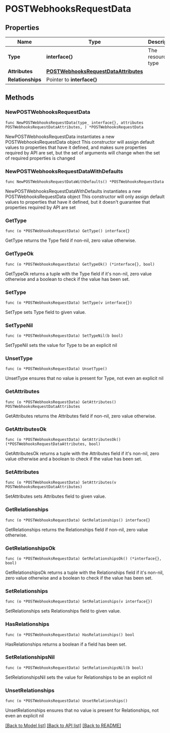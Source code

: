 # POSTWebhooksRequestData

## Properties

Name | Type | Description | Notes
------------ | ------------- | ------------- | -------------
**Type** | **interface{}** | The resource&#39;s type | 
**Attributes** | [**POSTWebhooksRequestDataAttributes**](POSTWebhooksRequestDataAttributes.md) |  | 
**Relationships** | Pointer to **interface{}** |  | [optional] 

## Methods

### NewPOSTWebhooksRequestData

`func NewPOSTWebhooksRequestData(type_ interface{}, attributes POSTWebhooksRequestDataAttributes, ) *POSTWebhooksRequestData`

NewPOSTWebhooksRequestData instantiates a new POSTWebhooksRequestData object
This constructor will assign default values to properties that have it defined,
and makes sure properties required by API are set, but the set of arguments
will change when the set of required properties is changed

### NewPOSTWebhooksRequestDataWithDefaults

`func NewPOSTWebhooksRequestDataWithDefaults() *POSTWebhooksRequestData`

NewPOSTWebhooksRequestDataWithDefaults instantiates a new POSTWebhooksRequestData object
This constructor will only assign default values to properties that have it defined,
but it doesn't guarantee that properties required by API are set

### GetType

`func (o *POSTWebhooksRequestData) GetType() interface{}`

GetType returns the Type field if non-nil, zero value otherwise.

### GetTypeOk

`func (o *POSTWebhooksRequestData) GetTypeOk() (*interface{}, bool)`

GetTypeOk returns a tuple with the Type field if it's non-nil, zero value otherwise
and a boolean to check if the value has been set.

### SetType

`func (o *POSTWebhooksRequestData) SetType(v interface{})`

SetType sets Type field to given value.


### SetTypeNil

`func (o *POSTWebhooksRequestData) SetTypeNil(b bool)`

 SetTypeNil sets the value for Type to be an explicit nil

### UnsetType
`func (o *POSTWebhooksRequestData) UnsetType()`

UnsetType ensures that no value is present for Type, not even an explicit nil
### GetAttributes

`func (o *POSTWebhooksRequestData) GetAttributes() POSTWebhooksRequestDataAttributes`

GetAttributes returns the Attributes field if non-nil, zero value otherwise.

### GetAttributesOk

`func (o *POSTWebhooksRequestData) GetAttributesOk() (*POSTWebhooksRequestDataAttributes, bool)`

GetAttributesOk returns a tuple with the Attributes field if it's non-nil, zero value otherwise
and a boolean to check if the value has been set.

### SetAttributes

`func (o *POSTWebhooksRequestData) SetAttributes(v POSTWebhooksRequestDataAttributes)`

SetAttributes sets Attributes field to given value.


### GetRelationships

`func (o *POSTWebhooksRequestData) GetRelationships() interface{}`

GetRelationships returns the Relationships field if non-nil, zero value otherwise.

### GetRelationshipsOk

`func (o *POSTWebhooksRequestData) GetRelationshipsOk() (*interface{}, bool)`

GetRelationshipsOk returns a tuple with the Relationships field if it's non-nil, zero value otherwise
and a boolean to check if the value has been set.

### SetRelationships

`func (o *POSTWebhooksRequestData) SetRelationships(v interface{})`

SetRelationships sets Relationships field to given value.

### HasRelationships

`func (o *POSTWebhooksRequestData) HasRelationships() bool`

HasRelationships returns a boolean if a field has been set.

### SetRelationshipsNil

`func (o *POSTWebhooksRequestData) SetRelationshipsNil(b bool)`

 SetRelationshipsNil sets the value for Relationships to be an explicit nil

### UnsetRelationships
`func (o *POSTWebhooksRequestData) UnsetRelationships()`

UnsetRelationships ensures that no value is present for Relationships, not even an explicit nil

[[Back to Model list]](../README.md#documentation-for-models) [[Back to API list]](../README.md#documentation-for-api-endpoints) [[Back to README]](../README.md)


